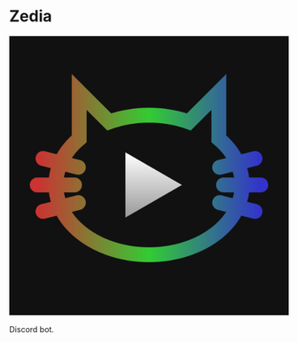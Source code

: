 # Zedia

![zedia pfp](https://raw.githubusercontent.com/zp100/Zedia/17d56deadc78c34b7be7f6845cb5506e728428c4/images/zedia-pfp.svg)

Discord bot.

